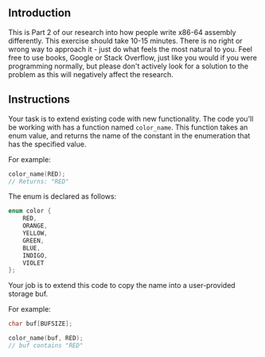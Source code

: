 ## Introduction

This is Part 2 of our research into how people write x86-64 assembly differently. This exercise should take 10-15 minutes. There is no right or wrong way to approach it - just do what feels the most natural to you. Feel free to use books, Google or Stack Overflow, just like you would if you were programming normally, but please don't actively look for a solution to the problem as this will negatively affect the research.

## Instructions

Your task is to extend existing code with new functionality. The code you'll be working with has a function named `color_name`. This function takes an enum value, and returns the name of the constant in the enumeration that has the specified value.

For example:

```c
color_name(RED);
// Returns: "RED"
```

The enum is declared as follows:

```c
enum color {
    RED,
    ORANGE,
    YELLOW,
    GREEN,
    BLUE,
    INDIGO,
    VIOLET
};
```

Your job is to extend this code to copy the name into a user-provided storage buf.

For example:

```c
char buf[BUFSIZE];

color_name(buf, RED);
// buf contains "RED"
```
